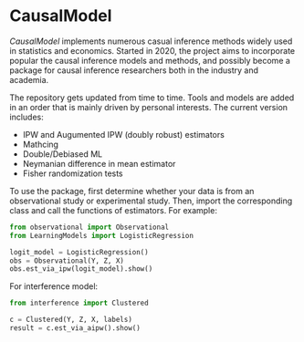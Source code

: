 # CausalModel

*CausalModel* implements numerous casual inference methods widely used in statistics and economics. Started in 2020, the project aims to incorporate popular the causal inference models and methods, and possibly become a package for causal inference researchers both in the industry and academia.

The repository gets updated from time to time. Tools and models are added in an order that is mainly driven by personal interests. The current version includes:

* IPW and Augumented IPW (doubly robust) estimators
* Mathcing
* Double/Debiased ML
* Neymanian difference in mean estimator
* Fisher randomization tests

To use the package, first determine whether your data is from an observational study or experimental study. Then, import the corresponding class and call the functions of estimators. For example:
```python
from observational import Observational
from LearningModels import LogisticRegression

logit_model = LogisticRegression()
obs = Observational(Y, Z, X)
obs.est_via_ipw(logit_model).show()
```

For interference model:
```python
from interference import Clustered

c = Clustered(Y, Z, X, labels)
result = c.est_via_aipw().show()
``` 
